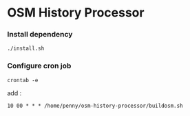 # OSM History Processor

### Install dependency

`./install.sh`

### Configure cron job

`crontab -e`

add :

`10 00 * * * /home/penny/osm-history-processor/buildosm.sh`